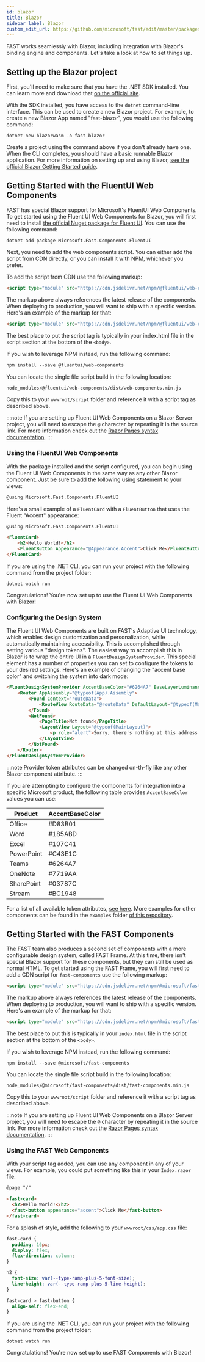 ```yaml
---
id: blazor
title: Blazor
sidebar_label: Blazor
custom_edit_url: https://github.com/microsoft/fast/edit/master/packages/web-components/fast-foundation/docs/integrations/blazor.md
---
```


FAST works seamlessly with Blazor, including integration with Blazor's binding engine and components. Let's take a look at how to set things up.

## Setting up the Blazor project

First, you'll need to make sure that you have the .NET SDK installed. You can learn more and download that [on the official site](https://dotnet.microsoft.com/download).

With the SDK installed, you have access to the `dotnet` command-line interface. This can be used to create a new Blazor project. For example, to create a new Blazor App named "fast-blazor", you would use the following command:

```shell
dotnet new blazorwasm -o fast-blazor
```

Create a project using the command above if you don't already have one. When the CLI completes, you should have a basic runnable Blazor application. For more information on setting up and using Blazor, [see the official Blazor Getting Started guide](https://docs.microsoft.com/en-us/aspnet/core/blazor/get-started).

## Getting Started with the FluentUI Web Components

FAST has special Blazor support for Microsoft's FluentUI Web Components. To get started using the Fluent UI Web Components for Blazor, you will first need to install [the official Nuget package for Fluent UI](https://www.nuget.org/packages/Microsoft.Fast.Components.FluentUI/). You can use the following command:

```shell
dotnet add package Microsoft.Fast.Components.FluentUI
```

Next, you need to add the web components script. You can either add the script from CDN directly, or you can install it with NPM, whichever you prefer.

To add the script from CDN use the following markup:

```html
<script type="module" src="https://cdn.jsdelivr.net/npm/@fluentui/web-components/dist/web-components.min.js"></script>
```

The markup above always references the latest release of the components. When deploying to production, you will want to ship with a specific version. Here's an example of the markup for that:

```html
<script type="module" src="https://cdn.jsdelivr.net/npm/@fluentui/web-components@2.0.2/dist/web-components.min.js"></script>
```

The best place to put the script tag is typically in your index.html file in the script section at the bottom of the `<body>`.

If you wish to leverage NPM instead, run the following command:

```html
npm install --save @fluentui/web-components
```

You can locate the single file script build in the following location:

```html
node_modules/@fluentui/web-components/dist/web-components.min.js
```

Copy this to your `wwwroot/script` folder and reference it with a script tag as described above.

:::note
If you are setting up Fluent UI Web Components on a Blazor Server project, you will need to escape the `@` character by repeating it in the source link. For more information check out the [Razor Pages syntax documentation](https://docs.microsoft.com/en-us/aspnet/core/mvc/views/razor?view=aspnetcore-6.0).
:::

### Using the FluentUI Web Components

With the package installed and the script configured, you can begin using the Fluent UI Web Components in the same way as any other Blazor component. Just be sure to add the following using statement to your views:

```html
@using Microsoft.Fast.Components.FluentUI
```

Here's a small example of a `FluentCard` with a `FluentButton` that uses the Fluent "Accent" appearance:

```html
@using Microsoft.Fast.Components.FluentUI

<FluentCard>
    <h2>Hello World!</h2>
    <FluentButton Appearance="@Appearance.Accent">Click Me</FluentButton>
</FluentCard>
```

If you are using the .NET CLI, you can run your project with the following command from the project folder:

```shell
dotnet watch run
```

Congratulations! You're now set up to use the Fluent UI Web Components with Blazor!

### Configuring the Design System

The Fluent UI Web Components are built on FAST's Adaptive UI technology, which enables design customization and personalization, while automatically maintaining accessibility. This is accomplished through setting various "design tokens". The easiest way to accomplish this in Blazor is to wrap the entire UI in a `FluentDesignSystemProvider`. This special element has a number of properties you can set to configure the tokens to your desired settings. Here's an example of changing the "accent base color" and switching the system into dark mode:

```html
<FluentDesignSystemProvider AccentBaseColor="#6264A7" BaseLayerLuminance="0">
    <Router AppAssembly="@typeof(App).Assembly">
        <Found Context="routeData">
            <RouteView RouteData="@routeData" DefaultLayout="@typeof(MainLayout)" />
        </Found>
        <NotFound>
            <PageTitle>Not found</PageTitle>
            <LayoutView Layout="@typeof(MainLayout)">
                <p role="alert">Sorry, there's nothing at this address.</p>
            </LayoutView>
        </NotFound>
    </Router>
</FluentDesignSystemProvider>
```

:::note
Provider token attributes can be changed on-th-fly like any other Blazor component attribute.
:::

If you are attempting to configure the components for integration into a specific Microsoft product, the following table provides `AccentBaseColor` values you can use:

Product | AccentBaseColor
------- | ---------------
| Office | #D83B01 |
| Word | #185ABD |
| Excel | #107C41 |
| PowerPoint | #C43E1C |
| Teams | #6264A7 |
| OneNote | #7719AA |
| SharePoint | #03787C |
| Stream | #BC1948 |

For a list of all available token attributes, [see here](https://github.com/microsoft/fast-blazor/blob/main/src/Microsoft.Fast.Components.FluentUI/Components/FluentDesignSystemProvider.razor#L69). More examples for other components can be found in the `examples` folder [of this repository](https://github.com/microsoft/fast-blazor).

## Getting Started with the FAST Components

The FAST team also produces a second set of components with a more configurable design system, called FAST Frame. At this time, there isn't special Blazor support for these components, but they can still be used as normal HTML. To get started using the FAST Frame, you will first need to add a CDN script for `fast-components` use the following markup:

```html
<script type="module" src="https://cdn.jsdelivr.net/npm/@microsoft/fast-components@2.16.0/dist/fast-components.min.js"></script>
```

The markup above always references the latest release of the components. When deploying to production, you will want to ship with a specific version. Here's an example of the markup for that:

```html
<script type="module" src="https://cdn.jsdelivr.net/npm/@microsoft/fast-components/dist/fast-components.min.js"></script>
```

The best place to put this is typically in your `index.html` file in the script section at the bottom of the `<body>`.

If you wish to leverage NPM instead, run the following command:

```shell
npm install --save @microsoft/fast-components
```

You can locate the single file script build in the following location:

```shell
node_modules/@microsoft/fast-components/dist/fast-components.min.js
```

Copy this to your `wwwroot/script` folder and reference it with a script tag as described above.

:::note
If you are setting up Fluent UI Web Components on a Blazor Server project, you will need to escape the `@` character by repeating it in the source link. For more information check out the [Razor Pages syntax documentation](https://docs.microsoft.com/en-us/aspnet/core/mvc/views/razor?view=aspnetcore-6.0).
:::

### Using the FAST Web Components

With your script tag added, you can use any component in any of your views. For example, you could put something like this in your `Index.razor` file:

```html
@page "/"

<fast-card>
  <h2>Hello World!</h2>
  <fast-button appearance="accent">Click Me</fast-button>
</fast-card>
```

For a splash of style, add the following to your `wwwroot/css/app.css` file:

```css
fast-card {
  padding: 16px;
  display: flex;
  flex-direction: column;
}

h2 {
  font-size: var(--type-ramp-plus-5-font-size);
  line-height: var(--type-ramp-plus-5-line-height);
}

fast-card > fast-button {
  align-self: flex-end;
}
```

If you are using the .NET CLI, you can run your project with the following command from the project folder:

```shell
dotnet watch run
```

Congratulations! You're now set up to use FAST Components with Blazor!